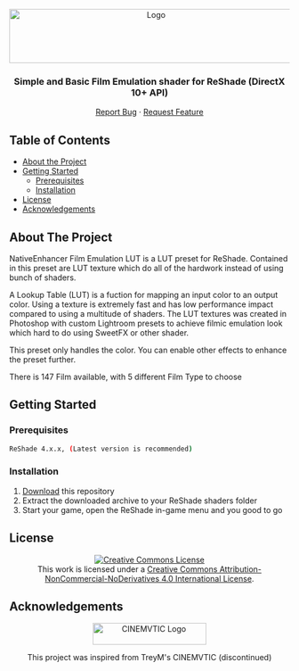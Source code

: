 <!-- PROJECT LOGO -->
<p align="center">
  <a href="https://github.com/dddfault/NativeEnhancer-FE">
    <img src="https://live.staticflickr.com/65535/48841386416_62dc944781_o.png" alt="Logo" width="512" height="97">
  </a>

  <h3 align="center">Simple and Basic Film Emulation shader for ReShade (DirectX 10+ API)</h3>

  <p align="center">
    <a href="https://github.com/dddfault/NativeEnhancer-FE/issues">Report Bug</a>
    ·
    <a href="https://github.com/dddfault/NativeEnhancer-FE/issues">Request Feature</a>
  </p>
</p>



<!-- TABLE OF CONTENTS -->
## Table of Contents

* [About the Project](#about-the-project)
* [Getting Started](#getting-started)
  * [Prerequisites](#prerequisites)
  * [Installation](#installation)
* [License](#license)
* [Acknowledgements](#acknowledgements)



<!-- ABOUT THE PROJECT -->
## About The Project

NativeEnhancer Film Emulation LUT is a LUT preset for ReShade.
Contained in this preset are LUT texture which do all of the hardwork
instead of using bunch of shaders.

A Lookup Table (LUT) is a fuction for mapping an input color to an output color.
Using a texture is extremely fast and has low performance impact compared to using
a multitude of shaders. The LUT textures was created in Photoshop with custom Lightroom
presets to achieve filmic emulation look which hard to do using SweetFX or other shader.

This preset only handles the color. You can enable other effects to enhance the
preset further.

There is 147 Film available, with 5 different Film Type to choose


<!-- GETTING STARTED -->
## Getting Started

### Prerequisites
```sh
ReShade 4.x.x, (Latest version is recommended)
```

### Installation

1. [Download](https://github.com/dddfault/NativeEnhancer-FE/archive/master.zip) this repository
2. Extract the downloaded archive to your ReShade shaders folder
3. Start your game, open the ReShade in-game menu and you good to go

<!-- LICENSE -->
## License

<a rel="license" href="http://creativecommons.org/licenses/by-nc-nd/4.0/">
  <p align="center">
    <img alt="Creative Commons License" style="border-width:0" src="https://i.creativecommons.org/l/by-nc-nd/4.0/80x15.png" /></a><br />This work is licensed under a <a rel="license" href="http://creativecommons.org/licenses/by-nc-nd/4.0/">Creative Commons Attribution-NonCommercial-NoDerivatives 4.0 International License</a>.</p>


<!-- ACKNOWLEDGEMENTS -->
## Acknowledgements

<p align="center">
    <img src="https://live.staticflickr.com/65535/48841028538_3a16ef73f5_o.png" alt="CINEMVTIC Logo" width="204" height="39">
    <p align="center">This project was inspired from TreyM's CINEMVTIC (discontinued)</p>
</p>
